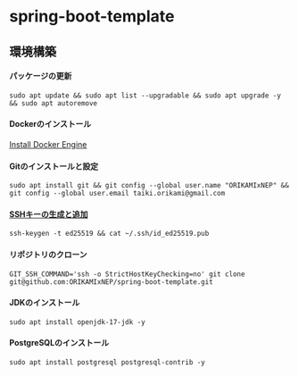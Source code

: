 # spring-boot-template
## 環境構築
#### パッケージの更新
```console
sudo apt update && sudo apt list --upgradable && sudo apt upgrade -y && sudo apt autoremove
```
#### Dockerのインストール
[Install Docker Engine](https://docs.docker.com/engine/install/)
#### Gitのインストールと設定
```console
sudo apt install git && git config --global user.name "ORIKAMIxNEP" && git config --global user.email taiki.orikami@gmail.com
```
#### [SSHキーの生成と追加](https://github.com/settings/ssh/new)
```console
ssh-keygen -t ed25519 && cat ~/.ssh/id_ed25519.pub
```
#### リポジトリのクローン
```console
GIT_SSH_COMMAND='ssh -o StrictHostKeyChecking=no' git clone git@github.com:ORIKAMIxNEP/spring-boot-template.git
```
#### JDKのインストール
```console
sudo apt install openjdk-17-jdk -y
```
#### PostgreSQLのインストール
```console
sudo apt install postgresql postgresql-contrib -y
```
